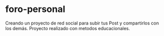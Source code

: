 # foro-personal
Creando un proyecto de red social para subir tus Post y compartirlos con los demás.
Proyecto realizado con metodos educacionales.
